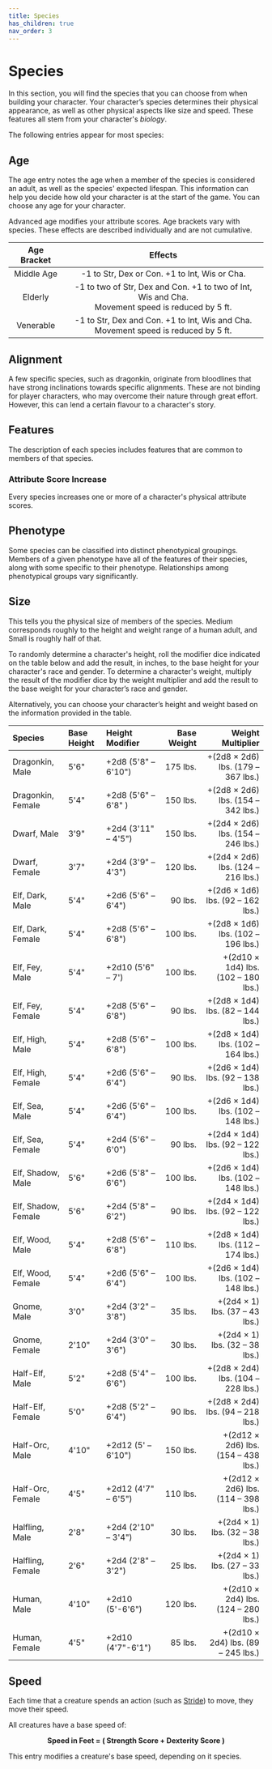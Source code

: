 ```yaml
---
title: Species
has_children: true
nav_order: 3
---
```


# Species
In this section, you will find the species that you can choose from when building your character. Your character’s species determines their physical appearance, as well as other physical aspects like size and speed. These features all stem from your character's *biology*.

The following entries appear for most species:

## Age
The age entry notes the age when a member of the species is considered an adult, as well as the species' expected lifespan. This information can help you decide how old your character is at the start of the game. You can choose any age for your character.

Advanced age modifies your attribute scores. Age brackets vary with species. These effects are described individually and are not cumulative.

| Age Bracket | Effects |
|:-----------:|:-------:|
| Middle Age | -1 to Str, Dex or Con. +1 to Int, Wis or Cha. |
| Elderly    | -1 to two of Str, Dex and Con. +1 to two of Int, Wis and Cha.<br>Movement speed is reduced by 5 ft. |
| Venerable  | -1 to Str, Dex and Con. +1 to Int, Wis and Cha.<br>Movement speed is reduced by 5 ft. |

## Alignment
A few specific species, such as dragonkin, originate from bloodlines that have strong inclinations towards specific alignments. These are not binding for player characters, who may overcome their nature through great effort. However, this can lend a certain flavour to a character's story.

## Features
The description of each species includes features that are common to members of that species.

### Attribute Score Increase
Every species increases one or more of a character's physical attribute scores.

## Phenotype
Some species can be classified into distinct phenotypical groupings. Members of a given phenotype have all of the features of their species, along with some specific to their phenotype. Relationships among phenotypical groups vary significantly.

## Size
This tells you the physical size of members of the species. Medium corresponds roughly to the height and weight range of a human adult, and Small is roughly half of that.

To randomly determine a character's height, roll the modifier dice indicated on the table below and add the result, in inches, to the base height for your character's race and gender. To determine a character's weight, multiply the result of the modifier dice by the weight multiplier and add the result to the base weight for your character’s race and gender.

Alternatively, you can choose your character’s height and weight based on the information provided in the table.

| Species | Base Height | Height Modifier | Base Weight | Weight Multiplier |
|:--------|:------------|:----------------|------------:|------------------:|
| Dragonkin, Male     | 5'6"  | +2d8 (5'8" – 6'10") | 175 lbs. | +(2d8 × 2d6) lbs. (179 – 367 lbs.)  |
| Dragonkin, Female   | 5'4"  | +2d8 (5'6" – 6'8" ) | 150 lbs. | +(2d8 × 2d6) lbs. (154 – 342 lbs.)  |
| Dwarf, Male         | 3'9"  | +2d4 (3'11" – 4'5") | 150 lbs. | +(2d4 × 2d6) lbs. (154 – 246 lbs.)  | 
| Dwarf, Female       | 3'7"  | +2d4 (3'9" – 4'3")  | 120 lbs. | +(2d4 × 2d6) lbs. (124 – 216 lbs.)  |
| Elf, Dark, Male     | 5'4"  | +2d6 (5'6" – 6'4")  | 90 lbs.  | +(2d6 × 1d6) lbs. (92 – 162 lbs.)   |
| Elf, Dark, Female   | 5'4"  | +2d8 (5'6" – 6'8")  | 100 lbs. | +(2d8 × 1d6) lbs. (102 – 196 lbs.)  |
| Elf, Fey, Male      | 5'4"  | +2d10 (5'6" – 7')   | 100 lbs. | +(2d10 × 1d4) lbs. (102 – 180 lbs.) |
| Elf, Fey, Female    | 5'4"  | +2d8 (5'6" – 6'8")  | 90 lbs.  | +(2d8 × 1d4) lbs. (82 – 144 lbs.)   |
| Elf, High, Male     | 5'4"  | +2d8 (5'6" – 6'8")  | 100 lbs. | +(2d8 × 1d4) lbs. (102 – 164 lbs.)  |
| Elf, High, Female   | 5'4"  | +2d6 (5'6" – 6'4")  | 90 lbs.  | +(2d6 × 1d4) lbs. (92 – 138 lbs.)   |
| Elf, Sea, Male      | 5'4"  | +2d6 (5'6" – 6'4")  | 100 lbs. | +(2d6 × 1d4) lbs. (102 – 148 lbs.)  |
| Elf, Sea, Female    | 5'4"  | +2d4 (5'6" – 6'0")  | 90 lbs.  | +(2d4 × 1d4) lbs. (92 – 122 lbs.)   |
| Elf, Shadow, Male   | 5'6"  | +2d6 (5'8" – 6'6")  | 100 lbs. | +(2d6 × 1d4) lbs. (102 – 148 lbs.)  |
| Elf, Shadow, Female | 5'6"  | +2d4 (5'8" – 6'2")  | 90 lbs.  | +(2d4 × 1d4) lbs. (92 – 122 lbs.)   |
| Elf, Wood, Male     | 5'4"  | +2d8 (5'6" – 6'8")  | 110 lbs. | +(2d8 × 1d4) lbs. (112 – 174 lbs.)  |
| Elf, Wood, Female   | 5'4"  | +2d6 (5'6" – 6'4")  | 100 lbs. | +(2d6 × 1d4) lbs. (102 – 148 lbs.)  |
| Gnome, Male         | 3'0"  | +2d4 (3'2" – 3'8")  | 35 lbs.  | +(2d4 × 1) lbs. (37 – 43 lbs.)      |
| Gnome, Female       | 2'10" | +2d4 (3'0" – 3'6")  | 30 lbs.  | +(2d4 × 1) lbs. (32 – 38 lbs.)      |
| Half-Elf, Male      | 5'2"  | +2d8 (5'4" – 6'6")  | 100 lbs. | +(2d8 × 2d4) lbs. (104 – 228 lbs.)  |
| Half-Elf, Female    | 5'0"  | +2d8 (5'2" – 6'4")  | 90 lbs.  | +(2d8 × 2d4) lbs. (94 – 218 lbs.)   |
| Half-Orc, Male      | 4'10" | +2d12 (5' – 6'10")  | 150 lbs. | +(2d12 × 2d6) lbs. (154 – 438 lbs.) |
| Half-Orc, Female    | 4'5"  | +2d12 (4'7" – 6'5") | 110 lbs. | +(2d12 × 2d6) lbs. (114 – 398 lbs.) |
| Halfling, Male      | 2'8"  | +2d4 (2'10" – 3'4") | 30 lbs.  | +(2d4 × 1) lbs. (32 – 38 lbs.)      |
| Halfling, Female    | 2'6"  | +2d4 (2'8" – 3'2")  | 25 lbs.  | +(2d4 × 1) lbs. (27 – 33 lbs.)      |
| Human, Male         | 4'10" | +2d10 (5'-6'6")     | 120 lbs. | +(2d10 × 2d4) lbs. (124 – 280 lbs.) |
| Human, Female       | 4'5"  | +2d10 (4'7"-6'1")   | 85 lbs.  | +(2d10 × 2d4) lbs. (89 – 245 lbs.)  |

## Speed
Each time that a creature spends an action (such as [Stride](https://stormchaserroleplaying.com/stormchaserRPG/Combat/Actions/Stride/)) to move, they move their speed.

All creatures have a base speed of:

<center><strong>Speed in Feet = ( Strength Score + Dexterity Score )</strong></center>

This entry modifies a creature's base speed, depending on it species.
